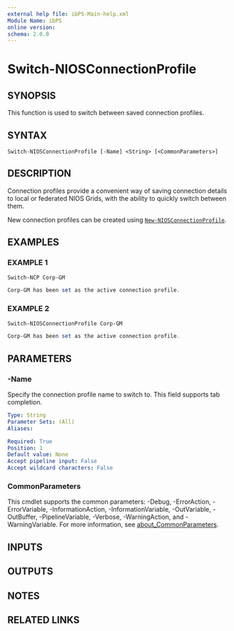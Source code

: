 ```yaml
---
external help file: ibPS-Main-help.xml
Module Name: ibPS
online version:
schema: 2.0.0
---
```


# Switch-NIOSConnectionProfile

## SYNOPSIS
This function is used to switch between saved connection profiles.

## SYNTAX

```
Switch-NIOSConnectionProfile [-Name] <String> [<CommonParameters>]
```

## DESCRIPTION
Connection profiles provide a convenient way of saving connection details to local or federated NIOS Grids, with the ability to quickly switch between them.

New connection profiles can be created using [`New-NIOSConnectionProfile`](../New-NIOSConnectionProfile/).

## EXAMPLES

### EXAMPLE 1
```powershell
Switch-NCP Corp-GM

Corp-GM has been set as the active connection profile.
```

### EXAMPLE 2
```powershell
Switch-NIOSConnectionProfile Corp-GM

Corp-GM has been set as the active connection profile.
```

## PARAMETERS

### -Name
Specify the connection profile name to switch to.
This field supports tab completion.

```yaml
Type: String
Parameter Sets: (All)
Aliases:

Required: True
Position: 1
Default value: None
Accept pipeline input: False
Accept wildcard characters: False
```

### CommonParameters
This cmdlet supports the common parameters: -Debug, -ErrorAction, -ErrorVariable, -InformationAction, -InformationVariable, -OutVariable, -OutBuffer, -PipelineVariable, -Verbose, -WarningAction, and -WarningVariable. For more information, see [about_CommonParameters](http://go.microsoft.com/fwlink/?LinkID=113216).

## INPUTS

## OUTPUTS

## NOTES

## RELATED LINKS

